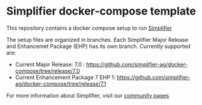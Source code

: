 # Simplifier docker-compose template
This repository contains a docker compose setup to run [Simplifier](https://simplifier.io)

The setup files are organized in branches. Each Simplifier Major Release and Enhancemet Package (EHP) has its own branch. Currently supported are:
 * Current Major Release: 7.0 : https://github.com/simplifier-ag/docker-compose/tree/release/7.0
 * Current Enhancement Package 7 EHP 1: https://github.com/simplifier-ag/docker-compose/tree/release/7.1

 For more information about Simplifier, visit our [community pages](https://community.simplifier.io/)